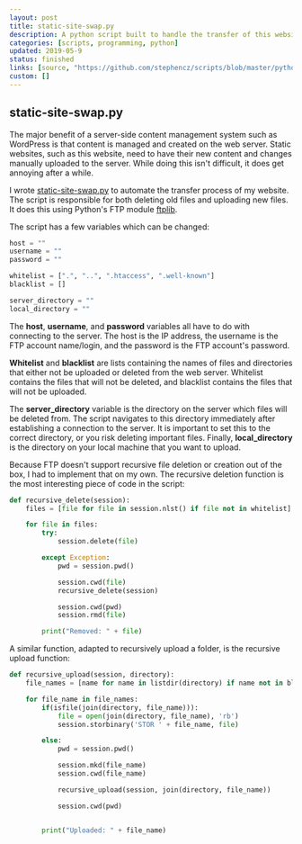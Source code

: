 ```yaml
---
layout: post
title: static-site-swap.py
description: A python script built to handle the transfer of this website with ftplib.
categories: [scripts, programming, python]
updated: 2019-05-9
status: finished
links: [source, "https://github.com/stephencz/scripts/blob/master/python/static-site-swap.py"]
custom: []
---
```


##  static-site-swap.py
The major benefit of a server-side content management system such as WordPress is that content is managed and created on the web server.
Static websites, such as this website, need to have their new content and changes manually uploaded to the server.
While doing this isn't difficult, it does get annoying after a while.

I wrote [static-site-swap.py](https://github.com/stephencz/scripts/blob/master/python/static-site-swap.py) to automate the transfer process of my website.
The script is responsible for both deleting old files and uploading new files.
It does this using Python's FTP module [ftplib](https://docs.python.org/3/library/ftplib.html).

The script has a few variables which can be changed:

```python
host = "" 
username = "" 
password = "" 

whitelist = [".", "..", ".htaccess", ".well-known"] 
blacklist = [] 

server_directory = "" 
local_directory = ""
```

The **host**, **username**, and **password** variables all have to do with connecting to the server. 
The host is the IP address, the username is the FTP account name/login, and the password is the FTP account's password.

**Whitelist** and **blacklist** are lists containing the names of files and directories that either not be uploaded or deleted from the web server.
Whitelist contains the files that will not be deleted, and blacklist contains the files that will not be uploaded.

The **server_directory** variable is the directory on the server which files will be deleted from.
The script navigates to this directory immediately after establishing a connection to the server.
It is important to set this to the correct directory, or you risk deleting important files.
Finally, **local_directory** is the directory on your local machine that you want to upload.

Because FTP doesn't support recursive file deletion or creation out of the box, I had to implement that on my own. 
The recursive deletion function is the most interesting piece of code in the script:

```python
def recursive_delete(session):
    files = [file for file in session.nlst() if file not in whitelist]

    for file in files:
        try:
            session.delete(file)

        except Exception:
            pwd = session.pwd()

            session.cwd(file)
            recursive_delete(session)

            session.cwd(pwd)
            session.rmd(file)

        print("Removed: " + file)
```

A similar function, adapted to recursively upload a folder, is the recursive upload function:

```python
def recursive_upload(session, directory):
    file_names = [name for name in listdir(directory) if name not in blacklist]

    for file_name in file_names:
        if(isfile(join(directory, file_name))):
            file = open(join(directory, file_name), 'rb')
            session.storbinary('STOR ' + file_name, file)

        else:
            pwd = session.pwd()

            session.mkd(file_name)
            session.cwd(file_name)

            recursive_upload(session, join(directory, file_name))

            session.cwd(pwd)


        print("Uploaded: " + file_name)
```

